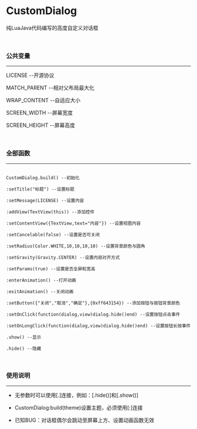 # CustomDialog

纯LuaJava代码编写的高度自定义对话框

</br>

### 公共变量

-------

LICENSE  --开源协议

MATCH_PARENT  --相对父布局最大化

WRAP_CONTENT  --自适应大小

SCREEN_WIDTH  --屏幕宽度

SCREEN_HEIGHT  --屏幕高度

</br>

### 全部函数

-------

```

CustomDialog.build() --初始化

:setTitle("标题") --设置标题

:setMessage(LICENSE) --设置内容

:addView(TextView(this)) --添加控件

:setContentView({TextView,text="内容"}) --设置视图内容

:setCancelable(false) --设置是否可关闭

:setRadius(Color.WHITE,10,10,10,10) --设置背景颜色与圆角

:setGravity(Gravity.CENTER) --设置内部对齐方式

:setParams(true) --设置是否全屏和宽高

:enterAnimation() --打开动画

:exitAnimation() --关闭动画

:setButton({"关闭","取消","确定"},{0xff643154}) --添加按钮与按钮背景颜色

:setOnClick(function(dialog,view)dialog.hide()end) --设置按钮点击事件

:setOnLongClick(function(dialog,view)dialog.hide()end) --设置按钮长按事件

.show() --显示

.hide() --隐藏

```

</br>

### 使用说明

-------

* 无参数时可以使用[.]连接，例如：[.hide()]和[.show()]

* CustomDialog:build(theme)设置主题，必须使用[:]连接

* 已知BUG：对话框偶尔会跳动至屏幕上方、设置动画函数无效

